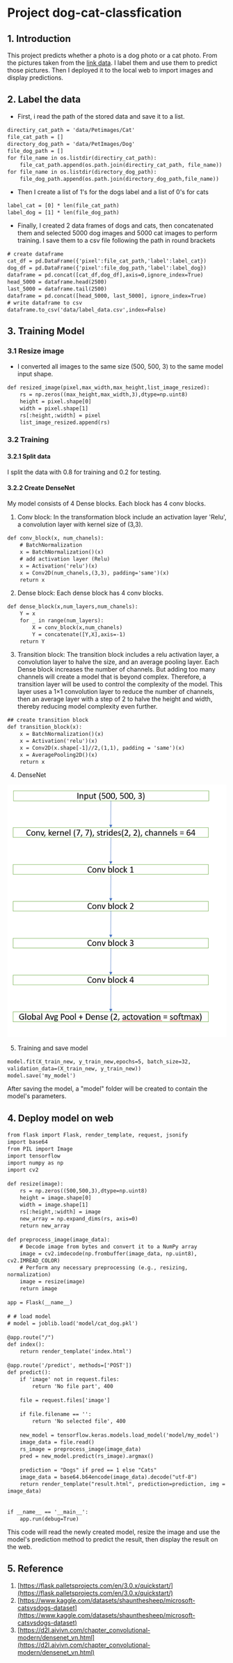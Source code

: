 # Project dog-cat-classfication

## 1. Introduction
This project predicts whether a photo is a dog photo or a cat photo. From the pictures taken from the [link data](https://www.kaggle.com/datasets/shaunthesheep/microsoft-catsvsdogs-dataset). I label them and use them to predict those pictures. Then I deployed it to the local web to import images and display predictions.
## 2. Label the data
- First, i read the path of the stored data and save it to a list.
```{r test-python, engine='python'}
directiry_cat_path = 'data/Petimages/Cat'
file_cat_path = []
directory_dog_path = 'data/PetImages/Dog'
file_dog_path = []
for file_name in os.listdir(directiry_cat_path):
    file_cat_path.append(os.path.join(directiry_cat_path, file_name))
for file_name in os.listdir(directory_dog_path):
    file_dog_path.append(os.path.join(directory_dog_path,file_name))
```
-  Then I create a list of 1's for the dogs label and a list of 0's for cats
```{r test-python, engine='python'}
label_cat = [0] * len(file_cat_path)
label_dog = [1] * len(file_dog_path)
```
- Finally, I created 2 data frames of dogs and cats, then concatenated them and selected 5000 dog images and 5000 cat images to perform training. I save them to a csv file following the path in round brackets
```{r test-python, engine='python'}
# create dataframe
cat_df = pd.DataFrame({'pixel':file_cat_path,'label':label_cat})
dog_df = pd.DataFrame({'pixel':file_dog_path,'label':label_dog})
dataframe = pd.concat([cat_df,dog_df],axis=0,ignore_index=True)
head_5000 = dataframe.head(2500)
last_5000 = dataframe.tail(2500)
dataframe = pd.concat([head_5000, last_5000], ignore_index=True)
# write dataframe to csv
dataframe.to_csv('data/label_data.csv',index=False)
```
## 3. Training Model
### 3.1 Resize image
- I converted all images to the same size (500, 500, 3) to the same model input shape.
```{r test-python, engine='python'}
def resized_image(pixel,max_width,max_height,list_image_resized):
    rs = np.zeros((max_height,max_width,3),dtype=np.uint8)
    height = pixel.shape[0]
    width = pixel.shape[1]
    rs[:height,:width] = pixel
    list_image_resized.append(rs)
```
### 3.2 Training
#### 3.2.1 Split data
I split the data with 0.8 for training and 0.2 for testing.
#### 3.2.2 Create DenseNet
My model consists of 4 Dense blocks. Each block has 4 conv blocks.
1. Conv block: In the transformation block include an activation layer 'Relu', a convolution layer with kernel size of (3,3).
```{r test-python, engine='python'}
def conv_block(x, num_chanels):
    # BatchNormalization
    x = BatchNormalization()(x)
    # add activation layer (Relu)
    x = Activation('relu')(x)
    x = Conv2D(num_chanels,(3,3), padding='same')(x)
    return x
```
2. Dense block: Each dense block has 4 conv blocks.
```{r test-python, engine='python'}
def dense_block(x,num_layers,num_chanels):
    Y = x
    for _ in range(num_layers):
        X = conv_block(x,num_chanels)
        Y = concatenate([Y,X],axis=-1)
    return Y
```
3. Transition block: The transition block includes a relu activation layer, a convolution layer to halve the size, and an average pooling layer. Each Dense block increases the number of channels. But adding too many channels will create a model that is beyond complex. Therefore, a transition layer will be used to control the complexity of the model. This layer uses a 1×1 convolution layer to reduce the number of channels, then an average layer with a step of 2 to halve the height and width, thereby reducing model complexity even further.
```{r test-python, engine='python'}
## create transition block
def transition_block(x):
    x = BatchNormalization()(x)
    x = Activation('relu')(x)
    x = Conv2D(x.shape[-1]//2,(1,1), padding = 'same')(x)
    x = AveragePooling2D()(x)
    return x
```
4. DenseNet

![Alt text](image/image.png)

5. Training and save model
```{r test-python, engine='python'}
model.fit(X_train_new, y_train_new,epochs=5, batch_size=32, validation_data=(X_train_new, y_train_new))
model.save('my_model')
```
After saving the model, a "model" folder will be created to contain the model's parameters.
## 4. Deploy model on web
```{r test-python, engine='python'}
from flask import Flask, render_template, request, jsonify
import base64
from PIL import Image
import tensorflow
import numpy as np
import cv2 

def resize(image):
    rs = np.zeros((500,500,3),dtype=np.uint8)
    height = image.shape[0]
    width = image.shape[1]
    rs[:height,:width] = image
    new_array = np.expand_dims(rs, axis=0)
    return new_array

def preprocess_image(image_data):
    # Decode image from bytes and convert it to a NumPy array
    image = cv2.imdecode(np.frombuffer(image_data, np.uint8), cv2.IMREAD_COLOR)
    # Perform any necessary preprocessing (e.g., resizing, normalization)
    image = resize(image)
    return image

app = Flask(__name__)

# # load model
# model = joblib.load('model/cat_dog.pkl')

@app.route("/")
def index():
    return render_template('index.html')

@app.route('/predict', methods=['POST'])
def predict():
    if 'image' not in request.files:
        return 'No file part', 400

    file = request.files['image']
    
    if file.filename == '':
        return 'No selected file', 400
    
    new_model = tensorflow.keras.models.load_model('model/my_model')
    image_data = file.read()
    rs_image = preprocess_image(image_data)
    pred = new_model.predict(rs_image).argmax()
    
    prediction = "Dogs" if pred == 1 else "Cats"
    image_data = base64.b64encode(image_data).decode("utf-8")
    return render_template("result.html", prediction=prediction, img = image_data)
    

if __name__ == '__main__':
    app.run(debug=True)
```
This code will read the newly created model, resize the image and use the model's prediction method to predict the result, then display the result on the web.
## 5. Reference
1. [https://flask.palletsprojects.com/en/3.0.x/quickstart/](https://flask.palletsprojects.com/en/3.0.x/quickstart/)
2. [https://www.kaggle.com/datasets/shaunthesheep/microsoft-catsvsdogs-dataset](https://www.kaggle.com/datasets/shaunthesheep/microsoft-catsvsdogs-dataset)
3. [https://d2l.aivivn.com/chapter_convolutional-modern/densenet_vn.html](https://d2l.aivivn.com/chapter_convolutional-modern/densenet_vn.html)